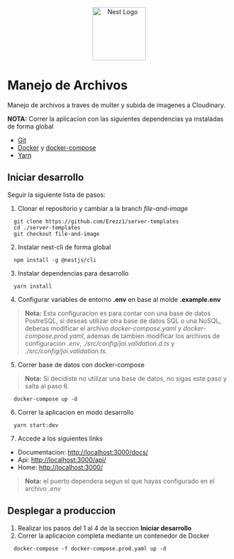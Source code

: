 <p align="center">
  <a href="http://nestjs.com/" target="blank"><img src="https://nestjs.com/img/logo-small.svg" width="120" alt="Nest Logo" /></a>
</p>

# Manejo de Archivos #
Manejo de archivos a traves de multer y subida de imagenes a Cloudinary.

__NOTA:__ Correr la aplicacion con las siguientes dependencias ya instaladas de forma global
* [Git](https://git-scm.com/)
* [Docker](https://docs.docker.com/) y [docker-compose](https://docs.docker.com/compose/)
* [Yarn](https://yarnpkg.com/)

## Iniciar desarrollo ##
Seguir la siguiente lista de pasos:
1. Clonar el repositorio y cambiar a la branch _file-and-image_
```
  git clone https://github.com/Erezz1/server-templates
  cd ./server-templates
  git checkout file-and-image
```

2. Instalar nest-cli de forma global
```
  npm install -g @nestjs/cli
```

3. Instalar dependencias para desarrollo
```
  yarn install
```

4. Configurar variables de entorno __.env__ en base al molde __.example.env__ 
> __Nota:__ Esta configuracion es para contar con una base de datos PostreSQL, si deseas utilizar otra base de datos SQL o una NoSQL, deberas modificar el archivo _docker-compose.yaml_ y _docker-compose.prod.yaml_, ademas de tambien modificar los archivos de configuracion _.env_, _./src/config/joi.validation.d.ts_ y _./src/config/joi.validation.ts_.

5. Correr base de datos con docker-compose
> __Nota:__ Si decidiste no utilizar una base de datos, no sigas este paso y salta al paso 6.
```
  docker-compose up -d
```

6. Correr la aplicacion en modo desarrollo
```
  yarn start:dev
```

7. Accede a los siguientes links
* Documentacion: [http://localhost:3000/docs/](#)
* Api: [http://localhost:3000/api/](#)
* Home: [http://localhost:3000/](#)
> __Nota:__ el puerto dependera segun el que hayas configurado en el archivo _.env_

## Desplegar a produccion ##
1. Realizar los pasos del 1 al 4 de la seccion __Iniciar desarrollo__
2. Correr la aplicacion completa mediante un contenedor de Docker
```
  docker-compose -f docker-compose.prod.yaml up -d 
```
